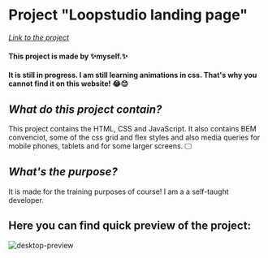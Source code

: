 # Project "Loopstudio landing page"

*[Link to the project](https://myers32.github.io/loopstudios-landing-page/)*

#### This project is made by ✨myself.✨ 
#### It is still in progress. I am still learning animations in css. That's why you cannot find it on this website! 😂😊

## *What do this project contain?*

This project contains the HTML, CSS and JavaScript. 
It also contains BEM convenciot, some of the css grid and flex styles and also media queries for mobile phones, tablets and for some larger screens. 🖵

## *What's the purpose?*

It is made for the training purposes of course! I am a a self-taught developer. 

## Here you can find quick preview of the project: 
![desktop-preview](https://github.com/myers32/loopstudios-landing-page/assets/122280628/d7a5ff3d-7791-4e88-b1aa-cf1404222cae)
